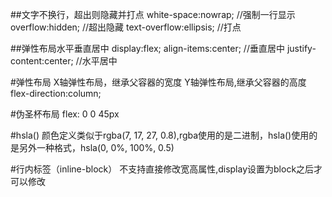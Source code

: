 ##文字不换行，超出则隐藏并打点
white-space:nowrap;  //强制一行显示
overflow:hidden;   //超出隐藏
text-overflow:ellipsis; //打点


##弹性布局水平垂直居中
display:flex;
align-items:center; //垂直居中
justify-content:center; //水平居中

#弹性布局
X轴弹性布局，继承父容器的宽度
Y轴弹性布局,继承父容器的高度
flex-direction:column;

#伪圣杯布局
flex: 0 0 45px

#hsla()
颜色定义类似于rgba(7, 17, 27, 0.8),rgba使用的是二进制，hsla()使用的是另外一种格式，hsla(0, 0%, 100%, 0.5)

#行内标签（inline-block）
不支持直接修改宽高属性,display设置为block之后才可以修改

